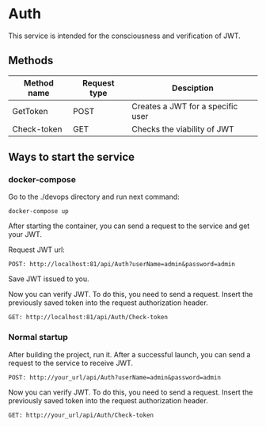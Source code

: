 # Auth
This service is intended for the consciousness and verification of JWT.

<h2>Methods</h2>

| Method name | Request type | Desciption |
| ----------- | ------------ | ---------- |
| GetToken | POST | Creates a JWT for a specific user |
| Check-token | GET | Checks the viability of JWT |

<h2>Ways to start the service</h2>

<h3>docker-compose</h3>

Go to the ./devops directory and run next command:

```
docker-compose up
```

After starting the container, you can send a request to the service and get your JWT.

Request JWT url:

```
POST: http://localhost:81/api/Auth?userName=admin&password=admin
```

Save JWT issued to you.

Now you can verify JWT. To do this, you need to send a request. Insert the previously saved token into the request authorization header.

```
GET: http://localhost:81/api/Auth/Check-token
```

<h3>Normal startup</h3>

After building the project, run it. After a successful launch, you can send a request to the service to receive JWT.

```
POST: http://your_url/api/Auth?userName=admin&password=admin
```

Now you can verify JWT. To do this, you need to send a request. Insert the previously saved token into the request authorization header.

```
GET: http://your_url/api/Auth/Check-token
```